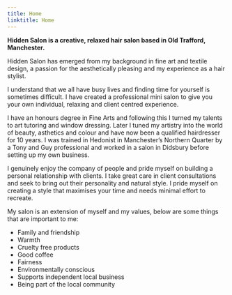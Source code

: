 ```yaml
---
title: Home
linktitle: Home
---
```

**Hidden Salon is a creative, relaxed hair salon based in Old Trafford, Manchester.**

Hidden Salon has emerged from my background in fine art and textile design, a passion for the aesthetically pleasing and my experience as a hair stylist.

I understand that we all have busy lives and finding time for yourself is sometimes difficult. I have created a professional mini salon to give you your own individual, relaxing and client centred experience.

I have an honours degree in Fine Arts and following this I turned my talents to art tutoring and window dressing. Later I tuned my artistry into the world of beauty, asthetics and colour and have now been a qualified hairdresser for 10 years. I was trained in Hedonist in Manchester’s Northern Quarter by a Tony and Guy professional and worked in a salon in Didsbury before setting up my own business.

I genuinely enjoy the company of people and pride myself on building a personal relationship with clients.  I take great care in client consultations and seek to bring out their personality and natural style. I pride myself on creating a style that maximises your time and needs minimal effort to recreate.

My salon is an extension of myself and my values, below are some things that are important to me:

* Family and friendship
* Warmth
* Cruelty free products
* Good coffee
* Fairness
* Environmentally conscious
* Supports independent local business
* Being part of the local community